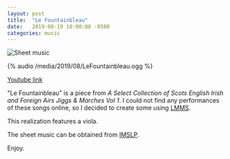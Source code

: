 ```yaml
---
layout: post
title:  "Le Fountainbleau"
date:   2019-08-19 10:00:00 -0500
categories: music
---
```


![Sheet music](/media/2019/08/LeFountainbleau.png)

{% audio /media/2019/08/LeFountainbleau.ogg %}

[Youtube link](https://youtu.be/4hTT8HgOLto)

"Le Fountainbleau" is a piece from _A Select Collection of Scots English Irish and Foreign Airs Jiggs & Marches Vol 1_. I could not find any performances of these songs online, so I decided to create some using [LMMS](https://lmms.io/).

This realization features a viola.

The sheet music can be obtained from [IMSLP](https://imslp.org/wiki/A_Selection_of_Scotch%2C_English%2C_Irish_and_Foreign_Airs_(Aird%2C_James)).

Enjoy.
